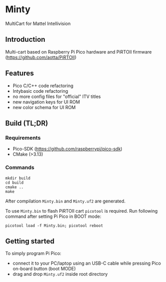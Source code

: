 # Minty
MultiCart for Mattel Intellivision

## Introduction

Multi-cart based on Raspberry Pi Pico hardware and PiRTOII firmware (https://github.com/aotta/PiRTOII)

## Features

- Pico C/C++ code refactoring
- Intybasic code refactoring
- no more config files for "official" ITV titles
- new navigation keys for UI ROM
- new color schema for UI ROM

## Build (TL;DR)

### Requirements

- Pico-SDK (https://github.com/raspberrypi/pico-sdk)
- CMake (>3.13)

### Commands

```
mkdir build
cd build
cmake ..
make
```

After compilation `Minty.bin` and `Minty.uf2` are generated.

To use `Minty.bin` to flash PiRTOII cart `picotool` is required. Run following
command after setting Pi Pico in BOOT mode:

```
picotool load -f Minty.bin; picotool reboot
```

## Getting started

To simply program Pi Pico:
- connect it to your PC/laptop using an USB-C cable while pressing Pico on-board button (boot MODE)
- drag and drop `Minty.uf2` inside root directory









